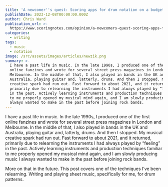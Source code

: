 ```yaml
---
title: 'A newcomer''s quest: Scoring apps for drum notation on a budget'
publishDate: 2023-12-08T00:00:00.000Z
author: Chris Ward
publication_url: >-
  https://www.scoringnotes.com/opinion/a-newcomers-quest-scoring-apps-for-drum-notation-on-a-budget/
categories:
  - writing
tags:
  - music
  - notation
image: /src/assets/images/articles/newzik.png
summary: >-
  I have a past life in music. In the late 1990s, I produced one of the first
  online fanzines and wrote for several street press magazines in London and
  Melbourne. In the middle of that, I also played in bands in the UK and
  Australia, playing guitar and, latterly, drums. And then I stopped. My musical
  creative spark had run out. Fast forward to about 2021, and it returned,
  primarily due to relearning the instruments I had always played by “feeling”
  in the past. Actively learning instruments and production techniques familiar
  to me properly opened my musical mind again, and I am slowly producing music I
  always wanted to make in the past before joining rock bands.
---
```


I have a past life in music. In the late 1990s, I produced one of the first online fanzines and wrote for several street press magazines in London and Melbourne. In the middle of that, I also played in bands in the UK and Australia, playing guitar and, latterly, drums. And then I stopped. My musical creative spark had run out. Fast forward to about 2021, and it returned, primarily due to relearning the instruments I had always played by “feeling” in the past. Actively learning instruments and production techniques familiar to me properly opened my musical mind again, and I am slowly producing music I always wanted to make in the past before joining rock bands.

More on that in the future. This post covers one of the techniques I’ve been relearning. Writing and playing sheet music, specifically for me, for drum patterns.
